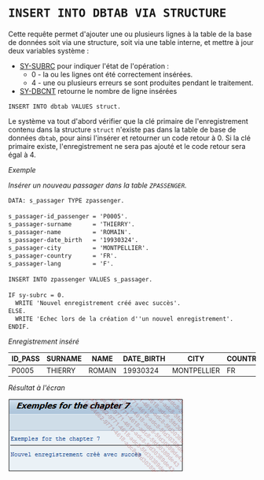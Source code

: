 # **`INSERT INTO DBTAB VIA STRUCTURE`**

Cette requête permet d'ajouter une ou plusieurs lignes à la table de la base de données soit via une structure, soit via une table interne, et mettre à jour deux variables système :

- [SY-SUBRC](../../99%20-%20Help/02%20-%20SY-SYSTEM.md) pour indiquer l'état de l'opération :
  - 0 - la ou les lignes ont été correctement insérées.
  - 4 - une ou plusieurs erreurs se sont produites pendant le traitement.
- [SY-DBCNT](../../99%20-%20Help/02%20-%20SY-SYSTEM.md) retourne le nombre de ligne insérées

```JS
INSERT INTO dbtab VALUES struct.
```

Le système va tout d'abord vérifier que la clé primaire de l'enregistrement contenu dans la structure `struct` n'existe pas dans la table de base de données `dbtab`, pour ainsi l'insérer et retourner un code retour à 0. Si la clé primaire existe, l'enregistrement ne sera pas ajouté et le code retour sera égal à 4.

_Exemple_

_Insérer un nouveau passager dans la table `ZPASSENGER`._

```JS
DATA: s_passager TYPE zpassenger.

s_passager-id_passenger = 'P0005'.
s_passager-surname      = 'THIERRY'.
s_passager-name         = 'ROMAIN'.
s_passager-date_birth   = '19930324'.
s_passager-city         = 'MONTPELLIER'.
s_passager-country      = 'FR'.
s_passager-lang         = 'F'.

INSERT INTO zpassenger VALUES s_passager.

IF sy-subrc = 0.
  WRITE 'Nouvel enregistrement créé avec succès'.
ELSE.
  WRITE 'Echec lors de la création d''un nouvel enregistrement'.
ENDIF.
```

_Enregistrement inséré_

| **ID_PASS** | **SURNAME** | **NAME** | **DATE_BIRTH** | **CITY**    | **COUNTRY** | **LANG** |
| ----------- | ----------- | -------- | -------------- | ----------- | ----------- | -------- |
| P0005       | THIERRY     | ROMAIN   | 19930324       | MONTPELLIER | FR          | F        |

_Résultat à l'écran_

![](../../99%20-%20Ressources/09_Instructions_dbtab%20-%2002%20-%2001%20-%2001.png)
